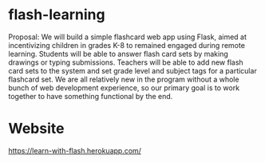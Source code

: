# flash-learning
Proposal: We will build a simple flashcard web app using Flask, aimed at incentivizing children in grades K-8 to remained engaged during remote learning. Students will be able to answer flash card sets by making drawings or typing submissions. Teachers will be able to add new flash card sets to the system and set grade level and subject tags for a particular flashcard set. We are all relatively new in the program without a whole bunch of web development experience, so our primary goal is to work together to have something functional by the end.

# Website
https://learn-with-flash.herokuapp.com/
